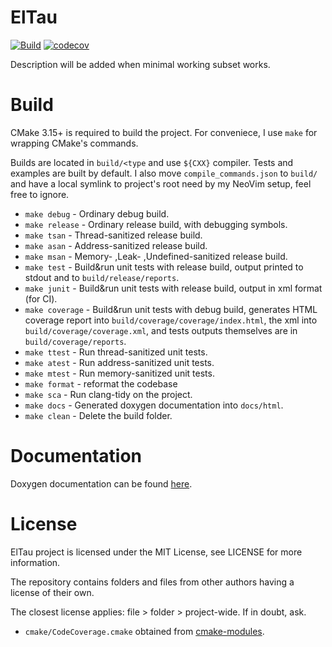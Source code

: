 # ElTau
[![Build](https://github.com/janwaltl/eltau/actions/workflows/build-sca.yml/badge.svg?branch=main)](https://github.com/janwaltl/eltau/actions/workflows/build-sca.yml)
[![codecov](https://codecov.io/gh/janwaltl/eltau/branch/main/graph/badge.svg?token=7N1FJIE0JO)](https://codecov.io/gh/janwaltl/eltau)

Description will be added when minimal working subset works.

# Build

CMake 3.15+ is required to build the project. For conveniece, I use `make` for wrapping CMake's commands.

Builds are located in `build/<type` and use `${CXX}` compiler. Tests and examples are built by default.
I also move `compile_commands.json` to `build/` and have a local symlink to project's root need by my NeoVim setup,
feel free to ignore.

- `make debug` - Ordinary debug build.
- `make release` - Ordinary release build, with debugging symbols.
- `make tsan` - Thread-sanitized release build.
- `make asan` - Address-sanitized release build.
- `make msan` - Memory- ,Leak- ,Undefined-sanitized release build.
- `make test` - Build&run unit tests with release build, output printed to stdout and to `build/release/reports`.
- `make junit` - Build&run unit tests with release build, output in xml format (for CI).
- `make coverage` - Build&run unit tests with debug build, generates HTML coverage report into `build/coverage/coverage/index.html`, the xml into `build/coverage/coverage.xml`, and tests outputs themselves are in `build/coverage/reports`.
- `make ttest` - Run thread-sanitized unit tests.
- `make atest` - Run address-sanitized unit tests.
- `make mtest` - Run memory-sanitized unit tests.
- `make format` - reformat the codebase
- `make sca` - Run clang-tidy on the project.
- `make docs` - Generated doxygen documentation into `docs/html`.
- `make clean` - Delete the build folder.


# Documentation

Doxygen documentation can be found [here](https://janwaltl.github.io/eltau/index.html).

# License

ElTau project is licensed under the MIT License, see LICENSE for more information.

The repository contains folders and files from other authors having a license of their own.

The closest license applies: file > folder > project-wide. If in doubt, ask.

 - `cmake/CodeCoverage.cmake` obtained from [cmake-modules](https://github.com/bilke/cmake-modules/blob/master/CodeCoverage.cmake).
